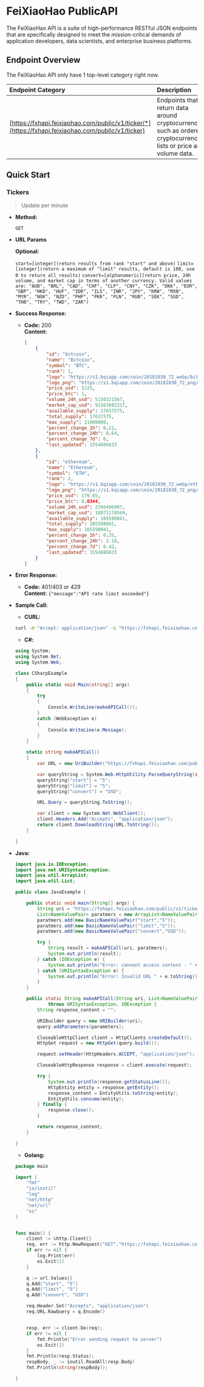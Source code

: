 # FeiXiaoHao PublicAPI

The FeiXiaoHao API is a suite of high-performance RESTful JSON endpoints that are specifically designed to meet the mission-critical demands of application developers, data scientists, and enterprise business platforms.

## Endpoint Overview

The FeiXiaoHao API only have 1 top-level category right now.

Endpoint Category |  Description  
:- | :-- 
[https://fxhapi.feixiaohao.com/public/v1/ticker/*](https://fxhapi.feixiaohao.com/public/v1/ticker) | Endpoints that return data around cryptocurrencies such as ordered cryptocurrency lists or price and volume data. 

## Quick Start

### Tickers

> Update per minute

* **Method:**

  `GET`

* **URL Params**

   **Optional:**

   `start=[integer](return results from rank "start" and above)`
   `limit=[integer](return a maximum of "limit" results, default is 100, use 0 to return all results)`
   `convert=[alphanumeric](return price, 24h volume, and market cap in terms of another currency. Valid values are: "AUD", "BRL", "CAD", "CHF", "CLP", "CNY", "CZK", "DKK", "EUR", "GBP", "HKD", "HUF", "IDR", "ILS", "INR", "JPY", "KRW", "MXN", "MYR", "NOK", "NZD", "PHP", "PKR", "PLN", "RUB", "SEK", "SGD", "THB", "TRY", "TWD", "ZAR")`

* **Success Response:**

  * **Code:** 200 <br />
    **Content:** 

    ```json
    [
        {
            "id": "bitcoin",
            "name": "Bitcoin",
            "symbol": "BTC",
            "rank": 1,
            "logo": "https://s1.bqiapp.com/coin/20181030_72_webp/bitcoin_200_200.webp",
            "logo_png": "https://s1.bqiapp.com/coin/20181030_72_png/bitcoin_200_200.png",
            "price_usd": 5225,
            "price_btc": 1,
            "volume_24h_usd": 5150321567,
            "market_cap_usd": 92163602317,
            "available_supply": 17637575,
            "total_supply": 17637575,
            "max_supply": 21000000,
            "percent_change_1h": 0.21,
            "percent_change_24h": 0.64,
            "percent_change_7d": 6,
            "last_updated": 1554886833
        },
        {
            "id": "ethereum",
            "name": "Ethereum",
            "symbol": "ETH",
            "rank": 2,
            "logo": "https://s1.bqiapp.com/coin/20181030_72_webp/ethereum_200_200.webp",
            "logo_png": "https://s1.bqiapp.com/coin/20181030_72_png/ethereum_200_200.png",
            "price_usd": 179.65,
            "price_btc": 0.0344,
            "volume_24h_usd": 2766496907,
            "market_cap_usd": 18971178569,
            "available_supply": 105598041,
            "total_supply": 105598041,
            "max_supply": 105598041,
            "percent_change_1h": 0.35,
            "percent_change_24h": 2.18,
            "percent_change_7d": 8.42,
            "last_updated": 1554886833
        }
    ]
    ```

* **Error Response:**

  * **Code:** 401/403 or 429<br />
    **Content:** `{"message":"API rate limit exceeded"}`

* **Sample Call:**

  * **CURL:** <br />
  ```bash
  curl -H "Accept: application/json" -G "https://fxhapi.feixiaohao.com/public/v1/ticker?limit=5"
  ```
  * **C#:**<br />
  ```csharp
  using System;
  using System.Net;
  using System.Web;
  
  class CSharpExample
  {
      public static void Main(string[] args)
      {
          try
          {
              Console.WriteLine(makeAPICall());
          }
          catch (WebException e)
          {
              Console.WriteLine(e.Message);
          }
      }
  
      static string makeAPICall()
      {
          var URL = new UriBuilder("https://fxhapi.feixiaohao.com/public/v1/ticker");
  
          var queryString = System.Web.HttpUtility.ParseQueryString(string.Empty);
          queryString["start"] = "5";
          queryString["limit"] = "5";
          queryString["convert"] = "USD";
  
          URL.Query = queryString.ToString();
  
          var client = new System.Net.WebClient();
          client.Headers.Add("Accepts", "application/json");
          return client.DownloadString(URL.ToString());
      }
  
  }
  
  ```
* **Java:**<br />

  ```java
  import java.io.IOException;
  import java.net.URISyntaxException;
  import java.util.ArrayList;
  import java.util.List;
  
  public class JavaExample {
  
      public static void main(String[] args) {
          String uri = "https://fxhapi.feixiaohao.com/public/v1/ticker";
          List<NameValuePair> paratmers = new ArrayList<NameValuePair>();
          paratmers.add(new BasicNameValuePair("start","5"));
          paratmers.add(new BasicNameValuePair("limit","5"));
          paratmers.add(new BasicNameValuePair("convert","USD"));
  
          try {
              String result = makeAPICall(uri, paratmers);
              System.out.println(result);
          } catch (IOException e) {
              System.out.println("Error: cannont access content - " + e.toString());
          } catch (URISyntaxException e) {
              System.out.println("Error: Invalid URL " + e.toString());
          }
      }
  
      public static String makeAPICall(String uri, List<NameValuePair> parameters)
              throws URISyntaxException, IOException {
          String response_content = "";
  
          URIBuilder query = new URIBuilder(uri);
          query.addParameters(parameters);
  
          CloseableHttpClient client = HttpClients.createDefault();
          HttpGet request = new HttpGet(query.build());
  
          request.setHeader(HttpHeaders.ACCEPT, "application/json");
  
          CloseableHttpResponse response = client.execute(request);
  
          try {
              System.out.println(response.getStatusLine());
              HttpEntity entity = response.getEntity();
              response_content = EntityUtils.toString(entity);
              EntityUtils.consume(entity);
          } finally {
              response.close();
          }
  
          return response_content;
      }
  
  }
  
  ```
  * **Golang:**<br />
  ```go
  package main
  
  import (
      "fmt"
      "io/ioutil"
      "log"
      "net/http"
      "net/url"
      "os"
  )
  
  
  func main() {
      client := &http.Client{}
      req, err := http.NewRequest("GET","https://fxhapi.feixiaohao.com/public/v1/ticker", nil)
      if err != nil {
          log.Print(err)
          os.Exit(1)
      }
  
      q := url.Values{}
      q.Add("start", "5")
      q.Add("limit", "5")
      q.Add("convert", "USD")
  
      req.Header.Set("Accepts", "application/json")
      req.URL.RawQuery = q.Encode()
  
  
      resp, err := client.Do(req);
      if err != nil {
          fmt.Println("Error sending request to server")
          os.Exit(1)
      }
      fmt.Println(resp.Status);
      respBody, _ := ioutil.ReadAll(resp.Body)
      fmt.Println(string(respBody));
  
  }
  ```

